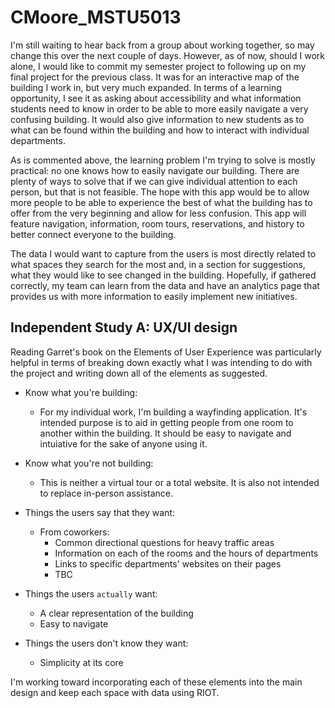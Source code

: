 # CMoore_MSTU5013
I'm still waiting to hear back from a group about working together, so may change this over the next couple of days. However, as of now, should I work alone, I would like to commit my semester project to following up on my final project for the previous class. It was for an interactive map of the building I work in, but very much expanded. In terms of a learning opportunity, I see it as asking about accessibility and what information students need to know in order to be able to more easily navigate a very confusing building. It would also give information to new students as to what can be found within the building and how to interact with individual departments. 

As is commented above, the learning problem I'm trying to solve is mostly practical: no one knows how to easily navigate our building. There are plenty of ways to solve that if we can give individual attention to each person, but that is not feasible. The hope with this app would be to allow more people to be able to experience the best of what the building has to offer from the very beginning and allow for less confusion. This app will feature navigation, information, room tours, reservations, and history to better connect everyone to the building.

The data I would want to capture from the users is most directly related to what spaces they search for the most and, in a section for suggestions, what they would like to see changed in the building. Hopefully, if gathered correctly, my team can learn from the data and have an analytics page that provides us with more information to easily implement new initiatives.

## Independent Study A: UX/UI design

Reading Garret's book on the Elements of User Experience was particularly helpful in terms of breaking down exactly what I was intending to do with the project and writing down all of the elements as suggested. 

- Know what you're building:
	- For my individual work, I'm building a wayfinding application. It's intended purpose is to aid in getting people from one room to another within the building. It should be easy to navigate and intuiative for the sake of anyone using it. 

- Know what you're not building: 
	- This is neither a virtual tour or a total website. It is also not intended to replace in-person assistance.

- Things the users say that they want: 
	- From coworkers:
		- Common directional questions for heavy traffic areas
		- Information on each of the rooms and the hours of departments
		- Links to specific departments' websites on their pages
		- TBC

- Things the users `actually` want:
	- A clear representation of the building 
	- Easy to navigate

- Things the users don't know they want: 
	- Simplicity at its core

I'm working toward incorporating each of these elements into the main design and keep each space with data using RIOT. 
	

